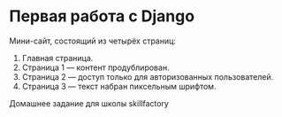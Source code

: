 # Первая работа с Django

Мини-сайт, состоящий из четырёх страниц:

1. Главная страница.
2. Страница 1 — контент продублирован.
3. Страница 2 — доступ только для авторизованных пользователей.
4. Страница 3 — текст набран пиксельным шрифтом.

Домашнее задание для школы skillfactory

